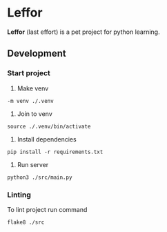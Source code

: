 # Leffor

**Leffor** (last effort) is a pet project for python learning.

## Development

### Start project

1. Make venv
```
-m venv ./.venv
```

1. Join to venv
```
source ./.venv/bin/activate
```

1. Install dependencies
```
pip install -r requirements.txt
```

1. Run server
```
python3 ./src/main.py
```

### Linting

To lint project run command
```
flake8 ./src
```
